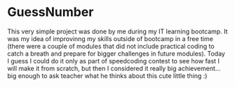 # GuessNumber

This very simple project was done by me during my IT learning bootcamp. It was my idea of improvinng my skills outside of bootcamp in a free time (there were a couple of modules that did not include practical coding to catch a breath and prepare for bigger challenges in future modules). Today I guess I could do it only as part of speedcoding contest to see how fast I will make it from scratch, but then I considered it really big achievement... big enough to ask teacher what he thinks about this cute little thing :)
